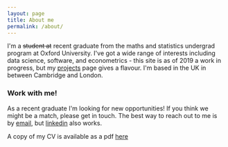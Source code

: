 ```yaml
---
layout: page
title: About me
permalink: /about/
---
```


<p>I'm a <s>student at</s> recent graduate from the maths and statistics undergrad program at Oxford University. I've got a wide range of interests including data science, software, and econometrics - this site is as of 2019 a work in progress, but my <a href='/projects'> projects</a> page gives a flavour. I'm based in the UK in between Cambridge and London.</p>

<h3>Work with me!</h3>
<p>As a recent graduate I'm looking for new opportunities! If you think we might be a match, please get in touch. The best way to reach out to me is by <a class='u-email' href='mailto:jmackillop@pm.me'>email</a>, but <a href='https://www.linkedin.com/in/jamesmackillop'>linkedin</a> also works.

<p> A copy of my CV is available as a pdf <a href='/assets/JMacKillopCV.pdf'>here</a>